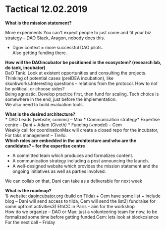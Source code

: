 # Tactical 12.02.2019

**What is the mission statement?**  
  
More experiments.You can't expect people to just come and fit your biz strategy – DAO Stack, Aragon, nobody does this.  
+ Dgov context = more successful DAO pilots.  
Also getting funding there.

  
**How will the DAOincubator be positioned in the ecosystem? \(research lab, do tank, incubator\)**   
DaO Tank. Look at existent opportunities and consulting the projects. Thinking of potential cases \(preIDEA incubation\), like skunkworks.Interesting questions – relations from the protocol. How to not be political, or choose sides?  
Being agnostic. Develop practice first, then fund for scaling. Tech choice is somewhere in the end, just before the implementation.  
We also need to build evaluation tools.

  
**What is the desired architecture?**  
\* DAO Leads \(website, comms\) – Max   \*  Communication strategy\* Expertise centre – Dani + Adam \(Giveth\) \* Funding \(+model\) – Cem  
Weekly call for coordinationMax will create a closed repo for the incubator, For taks management – Trello.  
**Which roles are embedded in the architecture and who are the candidates? – for the expertise centre**

* A committed team which produces and formalizes content.
* A communication strategy including a post announcing the launch.
* A well-designed website which provides the mission statement and the ongoing initiatives as well as parties involved.

We can collab on that, Dani can take as a deliverable for next week

**What is the roadmap?**  
1\) website: [daoincubator.org](http://daoincubator.org/) \(build on Tilda\) + Cem have some list + include blog – Dani will send access to tilda, Cem will send the list2\) fundraise for some upfront activities3\) EthCC in Paris – aim for the workshop  
How do we organize – DAO or Max: just a volunteering team for now, to be formalized some time before getting funded.Cem: lets look at blockcsience  
For the next call – Friday

